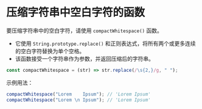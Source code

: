 # 压缩字符串中空白字符的函数

要压缩字符串中的空白字符，请使用 `compactWhitespace()` 函数。

- 它使用 `String.prototype.replace()` 和正则表达式，将所有两个或更多连续的空白字符替换为单个空格。
- 该函数接受一个字符串作为参数，并返回压缩后的字符串。

```js
const compactWhitespace = (str) => str.replace(/\s{2,}/g, " ");
```

示例用法：

```js
compactWhitespace("Lorem    Ipsum"); // 'Lorem Ipsum'
compactWhitespace("Lorem \n Ipsum"); // 'Lorem Ipsum'
```
